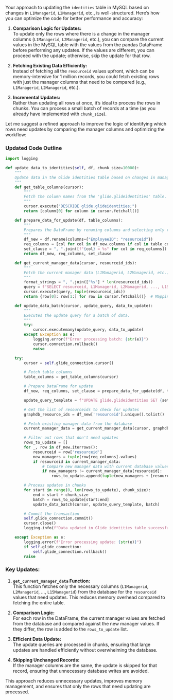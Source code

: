 Your approach to updating the `identities` table in MySQL based on changes in `L1Managerid`, `L2Managerid`, etc., is well-structured. Here’s how you can optimize the code for better performance and accuracy:

1. **Comparison Logic for Updates:**  
   To update only the rows where there is a change in the manager columns (`L1Managerid`, `L2Managerid`, etc.), you can compare the current values in the MySQL table with the values from the pandas DataFrame before performing any updates. If the values are different, you can proceed with the update; otherwise, skip the update for that row.

2. **Fetching Existing Data Efficiently:**  
   Instead of fetching all the `resourceid` values upfront, which can be memory-intensive for 1 million records, you could fetch existing rows with just the manager columns that need to be compared (e.g., `L1Managerid`, `L2Managerid`, etc.).

3. **Incremental Updates:**  
   Rather than updating all rows at once, it’s ideal to process the rows in chunks. You can process a small batch of records at a time (as you already have implemented with `chunk_size`).

Let me suggest a refined approach to improve the logic of identifying which rows need updates by comparing the manager columns and optimizing the workflow:

### Updated Code Outline

```python
import logging

def update_data_to_identities(self, df, chunk_size=10000):
    """
    Update data in the Glide identities table based on changes in manager columns.
    """
    def get_table_columns(cursor):
        """
        Fetch the column names from the 'glide.glideidentities' table.
        """
        cursor.execute("DESCRIBE glide.glideidentities;")
        return [column[0] for column in cursor.fetchall()]

    def prepare_data_for_update(df, table_columns):
        """
        Prepares the DataFrame by renaming columns and selecting only required ones.
        """
        df_new = df.rename(columns={"EmployeeID": "resourceid"})
        req_columns = [col for col in df_new.columns if col in table_columns and col not in ['resourceid']]
        set_clause = ", ".join([f"{col} = %s" for col in req_columns])
        return df_new, req_columns, set_clause

    def get_current_manager_data(cursor, resourceid_ids):
        """
        Fetch the current manager data (L1Managerid, L2Managerid, etc.) from the table.
        """
        format_strings = ", ".join(["%s"] * len(resourceid_ids))
        query = f"SELECT resourceid, L1Managerid, L2Managerid, ..., L15Managerid FROM glide.glideidentities WHERE resourceid IN ({format_strings})"
        cursor.execute(query, tuple(resourceid_ids))
        return {row[0]: row[1:] for row in cursor.fetchall()}  # Mapping resourceid to manager data

    def update_data_batch(cursor, update_query, data_to_update):
        """
        Executes the update query for a batch of data.
        """
        try:
            cursor.executemany(update_query, data_to_update)
        except Exception as e:
            logging.error(f"Error processing batch: {str(e)}")
            cursor.connection.rollback()
            raise

    try:
        cursor = self.glide_connection.cursor()

        # Fetch table columns
        table_columns = get_table_columns(cursor)

        # Prepare DataFrame for update
        df_new, req_columns, set_clause = prepare_data_for_update(df, table_columns)

        update_query_template = f"UPDATE glide.glideidentities SET {set_clause} WHERE resourceid = %s"

        # Get the list of resourceids to check for updates
        graphdb_resource_ids = df_new['resourceid'].unique().tolist()

        # Fetch existing manager data from the database
        current_manager_data = get_current_manager_data(cursor, graphdb_resource_ids)

        # Filter out rows that don't need updates
        rows_to_update = []
        for _, row in df_new.iterrows():
            resourceid = row['resourceid']
            new_managers = tuple(row[req_columns].values)
            if resourceid in current_manager_data:
                # Compare new manager data with current database values
                if new_managers != current_manager_data[resourceid]:
                    rows_to_update.append(tuple(new_managers + [resourceid]))

        # Process updates in chunks
        for start in range(0, len(rows_to_update), chunk_size):
            end = start + chunk_size
            batch = rows_to_update[start:end]
            update_data_batch(cursor, update_query_template, batch)

        # Commit the transaction
        self.glide_connection.commit()
        cursor.close()
        logging.info(f"Data updated in Glide identities table successfully for {len(rows_to_update)} records.")

    except Exception as e:
        logging.error(f"Error processing update: {str(e)}")
        if self.glide_connection:
            self.glide_connection.rollback()
        raise
```

### Key Updates:

1. **`get_current_manager_data` Function:**  
   This function fetches only the necessary columns (`L1Managerid`, `L2Managerid`, ..., `L15Managerid`) from the database for the `resourceid` values that need updates. This reduces memory overhead compared to fetching the entire table.

2. **Comparison Logic:**  
   For each row in the DataFrame, the current manager values are fetched from the database and compared against the new manager values. If they differ, the row is added to the `rows_to_update` list.

3. **Efficient Data Update:**  
   The update queries are processed in chunks, ensuring that large updates are handled efficiently without overwhelming the database.

4. **Skipping Unchanged Records:**  
   If the manager columns are the same, the update is skipped for that record, ensuring that unnecessary database writes are avoided.

This approach reduces unnecessary updates, improves memory management, and ensures that only the rows that need updating are processed.